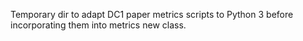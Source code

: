 Temporary dir to adapt DC1 paper metrics scripts to Python 3 before incorporating them into metrics new class. 

